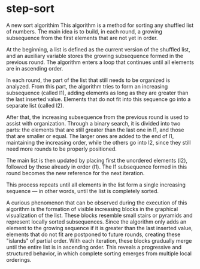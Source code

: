 # step-sort
A new sort algorithim
This algorithm is a method for sorting any shuffled list of numbers. The main idea is to build, in each round, a growing subsequence from the first elements that are not yet in order.

At the beginning, a list is defined as the current version of the shuffled list, and an auxiliary variable stores the growing subsequence formed in the previous round. The algorithm enters a loop that continues until all elements are in ascending order.

In each round, the part of the list that still needs to be organized is analyzed. From this part, the algorithm tries to form an increasing subsequence (called l1), adding elements as long as they are greater than the last inserted value. Elements that do not fit into this sequence go into a separate list (called l2).

After that, the increasing subsequence from the previous round is used to assist with organization. Through a binary search, it is divided into two parts: the elements that are still greater than the last one in l1, and those that are smaller or equal. The larger ones are added to the end of l1, maintaining the increasing order, while the others go into l2, since they still need more rounds to be properly positioned.

The main list is then updated by placing first the unordered elements (l2), followed by those already in order (l1). The l1 subsequence formed in this round becomes the new reference for the next iteration.

This process repeats until all elements in the list form a single increasing sequence — in other words, until the list is completely sorted.

A curious phenomenon that can be observed during the execution of this algorithm is the formation of visible increasing blocks in the graphical visualization of the list. These blocks resemble small stairs or pyramids and represent locally sorted subsequences. Since the algorithm only adds an element to the growing sequence if it is greater than the last inserted value, elements that do not fit are postponed to future rounds, creating these "islands" of partial order. With each iteration, these blocks gradually merge until the entire list is in ascending order. This reveals a progressive and structured behavior, in which complete sorting emerges from multiple local orderings.

